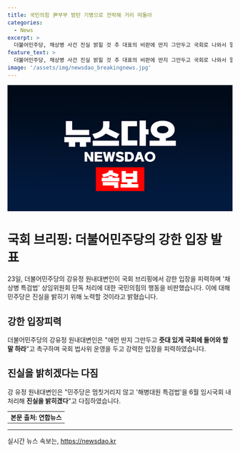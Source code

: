 ```yaml
---
title: 국민의힘 尹부부 방탄 기병으로 전락해 거리 떠돌아
categories:
  - News
excerpt: >
  더불어민주당, 채상병 사건 진실 밝힐 것 추 대표의 비판에 딴지 그만두고 국회로 나와서 말하라 반박 더불어민주당의 강 유정 원내대변인은 야당의 채상병 특검법 상임위원회 단독 처리를 비판하고, 추 대표의 법사위 비난에 대해 반박했다. 강 대변인은 추 대표를 국회로 나와 말하라고 촉구하며, 민주당은 해병대원 특검법을 6월 임시국회 내 처리해 진실을 밝힐 것이라 강조했다.
feature_text: >
  더불어민주당, 채상병 사건 진실 밝힐 것 추 대표의 비판에 딴지 그만두고 국회로 나와서 말하라 반박 더불어민주당의 강 유정 원내대변인은 야당의 채상병 특검법 상임위원회 단독 처리를 비판하고, 추 대표의 법사위 비난에 대해 반박했다. 강 대변인은 추 대표를 국회로 나와 말하라고 촉구하며, 민주당은 해병대원 특검법을 6월 임시국회 내 처리해 진실을 밝힐 것이라 강조했다.
image: '/assets/img/newsdao_breakingnews.jpg'
---
```


<p><img src="/assets/img/newsdao_breakingnews.jpg" alt="koreaapp 속보" /></p>

<h1>국회 브리핑: 더불어민주당의 강한 입장 발표</h1>

<p data-ke-size="size16">23일, 더불어민주당의 강유정 원내대변인이 국회 브리핑에서 강한 입장을 피력하며 '채상병 특검법' 상임위원회 단독 처리에 대한 국민의힘의 행동을 비판했습니다. 이에 대해 민주당은 진실을 밝히기 위해 노력할 것이라고 밝혔습니다.</p>

<h2 data-ke-size="size26">강한 입장피력</h2>

<p>더불어민주당의 강유정 원내대변인은 "애먼 딴지 그만두고 <b>줏대 있게 국회에 들어와 할 말 하라</b>"고 촉구하며 국회 법사위 운영을 두고 강력한 입장을 피력하였습니다.</p>

<h2 data-ke-size="size26">진실을 밝히겠다는 다짐</h2>

<p>강 유정 원내대변인은 "민주당은 멈칫거리지 않고 '해병대원 특검법'을 6월 임시국회 내 처리해 <b>진실을 밝히겠다</b>"고 다짐하였습니다.</p>

<table>
  <tr>
    <td style="text-align: center; height: 17px;"><b>본문 출처: 연합뉴스</b></td>
  </tr>
</table>

<hr>
실시간 뉴스 속보는, <a href="https://newsdao.kr" rel="dofollow">https://newsdao.kr</a>



